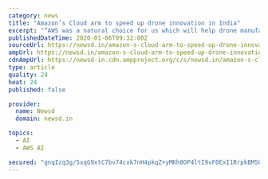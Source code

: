 ```yaml
---
category: news
title: "Amazon’s Cloud arm to speed up drone innovation in India"
excerpt: "“AWS was a natural choice for us which will help drone manufacturers and developers as its Artificial Intelligence (AI) and Machine Learning (ML) capabilities, open data sets and technical prowess are simply unmatched,” Rahat Kulshreshtha, President, DFI, told IANS. The industry body signed an MoU with AWS at the ‘Drone Festival of India ..."
publishedDateTime: 2020-01-06T09:32:00Z
sourceUrl: https://newsd.in/amazon-s-cloud-arm-to-speed-up-drone-innovation-in-india/
ampUrl: https://newsd.in/amazon-s-cloud-arm-to-speed-up-drone-innovation-in-india/amp/
cdnAmpUrl: https://newsd-in.cdn.ampproject.org/c/s/newsd.in/amazon-s-cloud-arm-to-speed-up-drone-innovation-in-india/amp/
type: article
quality: 24
heat: 24
published: false

provider:
  name: Newsd
  domain: newsd.in

topics:
  - AI
  - AWS AI

secured: "gnqIzq3g/5xqG9xtC7bv74cxk7nH4pkqZ+yMKh0OP4ltI9vF0ExI1RrpkBM5Gxshfo4/mOWzpAa90z6DKu0xoKJw2+YewLZqMSWq25kYJb8WUZd7ILdBZkjcL3h9yJAQqsqm1Kr/JzzDNk0KNCVktX+DOxfkP3THA2uuBo/sO3ef+/GqFJ9F5+NTQuwIwViywUrvzaYnlYmF1zVuT/1LMHcej/c9OqYB2T/DjQ5tTDtlejn0GZL7kVz7SevIj5HGK4njKPL3zDoCNmTOTi3U3Q==;OfeNBlgmtjjJ0dE5udUSeQ=="
---
```


